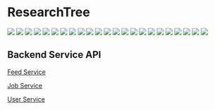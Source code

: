 # ResearchTree
![](./Doc/Slides/Slide1.png)
![](./Doc/Slides/Slide2.png)
![](./Doc/Slides/Slide3.png)
![](./Doc/Slides/Slide4.png)
![](./Doc/Slides/Slide5.png)
![](./Doc/Slides/Slide6.png)
![](./Doc/Slides/Slide7.png)
![](./Doc/Slides/Slide8.png)
![](./Doc/Slides/Slide9.png)
![](./Doc/Slides/Slide10.png)
![](./Doc/Slides/Slide11.png)
![](./Doc/Slides/Slide12.png)
![](./Doc/Slides/Slide13.png)
![](./Doc/Slides/Slide14.png)
![](./Doc/Slides/Slide15.png)
![](./Doc/Slides/Slide16.png)
![](./Doc/Slides/Slide17.png)
![](./Doc/Slides/Slide18.png)
![](./Doc/Slides/Slide19.png)
![](./Doc/Slides/Slide20.png)
![](./Doc/Slides/Slide21.png)
![](./Doc/Slides/Slide22.png)
![](./Doc/Slides/Slide23.png)

## Backend Service API
[Feed Service](./Doc/FeedService.md)

[Job Service](./Doc/JobService.md)

[User Service](./Doc/UserService.md)
